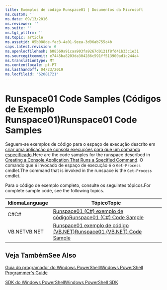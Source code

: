 ```yaml
---
title: Exemplos de código Runspace01 | Documentos da Microsoft
ms.custom: ''
ms.date: 09/13/2016
ms.reviewer: ''
ms.suite: ''
ms.tgt_pltfrm: ''
ms.topic: article
ms.assetid: 05b088de-fac3-4a01-9eea-3d96ab755c4b
caps.latest.revision: 6
ms.openlocfilehash: b08569a91caa903fa9267d0121f8fd41b33c1e31
ms.sourcegitcommit: e7445ba8203da304286c591ff513900ad1c244a4
ms.translationtype: MT
ms.contentlocale: pt-PT
ms.lasthandoff: 04/23/2019
ms.locfileid: "62081721"
---
```

# <a name="runspace01-code-samples"></a><span data-ttu-id="c9c2a-102">Runspace01 Code Samples (Códigos de Exemplo Runspace01)</span><span class="sxs-lookup"><span data-stu-id="c9c2a-102">Runspace01 Code Samples</span></span>

<span data-ttu-id="c9c2a-103">Seguem-se exemplos de código para o espaço de execução descrito em [criar uma aplicação de consola execuções para que um comando especificado](http://msdn.microsoft.com/en-us/793a6570-a072-4799-840b-172f28ce620e).</span><span class="sxs-lookup"><span data-stu-id="c9c2a-103">Here are the code samples for the runspace described in [Creating a Console Application That Runs a Specified Command](http://msdn.microsoft.com/en-us/793a6570-a072-4799-840b-172f28ce620e).</span></span> <span data-ttu-id="c9c2a-104">O comando que é invocado de espaço de execução é o `Get-Process` cmdlet.</span><span class="sxs-lookup"><span data-stu-id="c9c2a-104">The command that is invoked in the runspace is the `Get-Process` cmdlet.</span></span>

<span data-ttu-id="c9c2a-105">Para o código de exemplo completo, consulte os seguintes tópicos.</span><span class="sxs-lookup"><span data-stu-id="c9c2a-105">For complete sample code, see the following topics.</span></span>

|<span data-ttu-id="c9c2a-106">Idioma</span><span class="sxs-lookup"><span data-stu-id="c9c2a-106">Language</span></span>|<span data-ttu-id="c9c2a-107">Tópico</span><span class="sxs-lookup"><span data-stu-id="c9c2a-107">Topic</span></span>|
|--------------|-----------|
|<span data-ttu-id="c9c2a-108">C#</span><span class="sxs-lookup"><span data-stu-id="c9c2a-108">C#</span></span>|[<span data-ttu-id="c9c2a-109">Runspace01 (C#) exemplo de código</span><span class="sxs-lookup"><span data-stu-id="c9c2a-109">Runspace01 (C#) Code Sample</span></span>](./runspace01-csharp-code-sample.md)|
|<span data-ttu-id="c9c2a-110">VB.NET</span><span class="sxs-lookup"><span data-stu-id="c9c2a-110">VB.NET</span></span>|[<span data-ttu-id="c9c2a-111">Runspace01 exemplo de código (VB.NET)</span><span class="sxs-lookup"><span data-stu-id="c9c2a-111">Runspace01 (VB.NET) Code Sample</span></span>](./runspace01-vb-net-code-sample.md)|

## <a name="see-also"></a><span data-ttu-id="c9c2a-112">Veja Também</span><span class="sxs-lookup"><span data-stu-id="c9c2a-112">See Also</span></span>

[<span data-ttu-id="c9c2a-113">Guia do programador do Windows PowerShell</span><span class="sxs-lookup"><span data-stu-id="c9c2a-113">Windows PowerShell Programmer's Guide</span></span>](./windows-powershell-programmer-s-guide.md)

[<span data-ttu-id="c9c2a-114">SDK do Windows PowerShell</span><span class="sxs-lookup"><span data-stu-id="c9c2a-114">Windows PowerShell SDK</span></span>](../windows-powershell-reference.md)